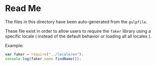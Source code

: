 # Read Me

The files in this directory have been auto-generated from the `gulpfile`.

These file exist in order to allow users to require the `faker` library using a specific locale ( instead of the default behavior or loading all all locales ).

Example:

```js
var faker = require("../locale/en");
console.log(faker.name.findName());
```
